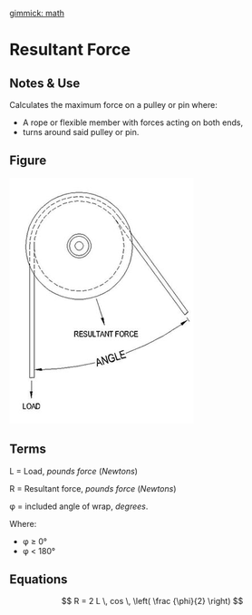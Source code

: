 [gimmick: math]()

Resultant Force
===

Notes & Use
---

Calculates the maximum force on a pulley or pin where:

* A rope or flexible member with forces acting on both ends,
* turns around said pulley or pin.

Figure
---

![](../image/resultant_force.jpg)

Terms
---

L = Load, *pounds force* (*Newtons*)

R  = Resultant force, *pounds force* (*Newtons*)

&phi; = included angle of wrap, *degrees*.

Where:

* &phi; &ge; 0&deg;
* &phi; < 180&deg;

Equations
---

$$ R = 2 L \, cos \, \left( \frac {\phi}{2} \right) $$
